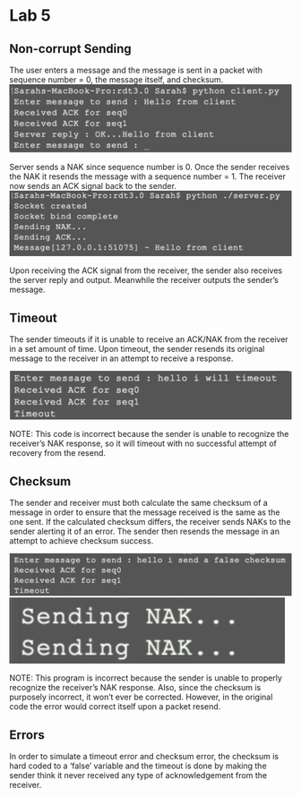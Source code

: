 # Lab 5
## Non-corrupt Sending
The user enters a message and the message is sent in a packet with sequence number = 0, the message itself, and checksum.
![send](https://github.com/sturkie/networks/blob/master/lab5/img/sendmsg.png)

Server sends a NAK since sequence number is 0. Once the sender receives the NAK it resends the message with a sequence number = 1.
The receiver now sends an ACK signal back to the sender.
![server](https://github.com/sturkie/networks/blob/master/lab5/img/receiverack.png)

Upon receiving the ACK signal from the receiver, the sender also receives the server reply and output. Meanwhile the receiver outputs the sender’s message.

## Timeout
The sender timeouts if it is unable to receive an ACK/NAK from the receiver in a set amount of time. Upon timeout, the sender resends its original message to the receiver in an attempt to receive a response.

![timeout](https://github.com/sturkie/networks/blob/master/lab5/img/timeout.png)

NOTE: This code is incorrect because the sender is unable to recognize the receiver’s NAK response, so it will timeout with no successful attempt of recovery from the resend.

## Checksum

The sender and receiver must both calculate the same checksum of a message in order to ensure that the message received is the same as the one sent. If the calculated checksum differs, the receiver sends NAKs to the sender alerting it of an error. The sender then resends the message in an attempt to achieve checksum success.

![checksum](https://github.com/sturkie/networks/blob/master/lab5/img/checksum.png)
![NAK](https://github.com/sturkie/networks/blob/master/lab5/img/nak.png)

NOTE: This program is incorrect because the sender is unable to properly recognize the receiver’s NAK response. Also, since the checksum is purposely incorrect, it won’t ever be corrected. However, in the original code the error would correct itself upon a packet resend.

## Errors
In order to simulate a timeout error and checksum error, the checksum is hard coded to a ‘false’ variable and the timeout is done by making the sender think it never received any type of acknowledgement from the receiver.



